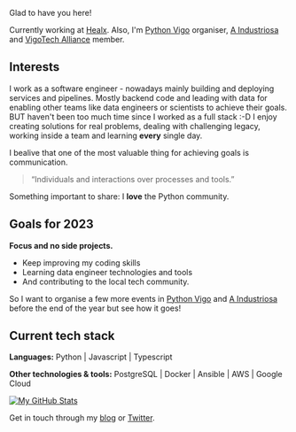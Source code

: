 Glad to have you here!

Currently working at [Healx](https://healx.io). Also, I'm [Python Vigo](https://www.python-vigo.es)
organiser, [A Industriosa](https://aindustriosa.org) and [VigoTech Alliance](https://vigotech.org)
member.

## Interests

I work as a software engineer - nowadays mainly building and deploying services and pipelines. 
Mostly backend code and leading with data for enabling other teams like data engineers or scientists
to achieve their goals. BUT haven't been too much time since I worked as a full stack :-D
I enjoy creating solutions for real problems, dealing with challenging legacy, working inside a team and 
learning **every** single day.

I bealive that one of the most valuable thing for achieving goals is communication.

>“Individuals and interactions over processes and tools.”

Something important to share: I **love** the Python community.

## Goals for 2023

**Focus and no side projects.**

* Keep improving my coding skills
* Learning data engineer technologies and tools
* And contributing to the local tech community.

So I want to organise a few more events in [Python Vigo](https://www.python-vigo.es)
and [A Industriosa](https://aindustriosa.org) before the end of the year but see how it goes!

## Current tech stack

**Languages:** Python | Javascript | Typescript

**Other technologies & tools:** PostgreSQL | Docker | Ansible | AWS | Google Cloud

[![My GitHub Stats](https://github-readme-stats.vercel.app/api?username=alexhermida&show_icons=true)](https://github.com/alexhermida)

Get in touch through my [blog](https://alexhermida.dev) or [Twitter](https://twitter.com/alexhermida).
